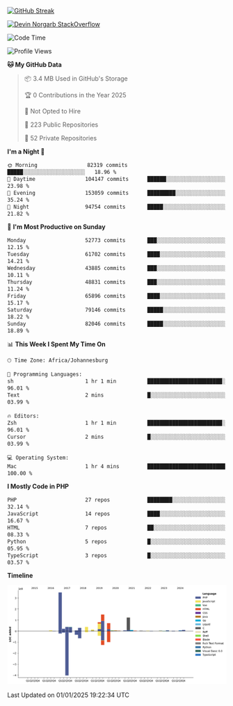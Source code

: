 
[![GitHub Streak](http://github-readme-streak-stats.herokuapp.com?user=DevinNorgarb&date_format=M%20j%5B%2C%20Y%5D)]()


[![Devin Norgarb StackOverflow](https://github-readme-stackoverflow.vercel.app/?userID=4993755)](https://stackoverflow.com/users/4993755/devin-norgarb)

<!--START_SECTION:waka-->
![Code Time](http://img.shields.io/badge/Code%20Time-9%2C268%20hrs%2013%20mins-blue)

![Profile Views](http://img.shields.io/badge/Profile%20Views-12-blue)

**🐱 My GitHub Data** 

> 📦 3.4 MB Used in GitHub's Storage 
 > 
> 🏆 0 Contributions in the Year 2025
 > 
> 🚫 Not Opted to Hire
 > 
> 📜 223 Public Repositories 
 > 
> 🔑 52 Private Repositories 
 > 
**I'm a Night 🦉** 

```text
🌞 Morning                82319 commits       █████░░░░░░░░░░░░░░░░░░░░   18.96 % 
🌆 Daytime                104147 commits      ██████░░░░░░░░░░░░░░░░░░░   23.98 % 
🌃 Evening                153059 commits      █████████░░░░░░░░░░░░░░░░   35.24 % 
🌙 Night                  94754 commits       █████░░░░░░░░░░░░░░░░░░░░   21.82 % 
```
📅 **I'm Most Productive on Sunday** 

```text
Monday                   52773 commits       ███░░░░░░░░░░░░░░░░░░░░░░   12.15 % 
Tuesday                  61702 commits       ████░░░░░░░░░░░░░░░░░░░░░   14.21 % 
Wednesday                43885 commits       ███░░░░░░░░░░░░░░░░░░░░░░   10.11 % 
Thursday                 48831 commits       ███░░░░░░░░░░░░░░░░░░░░░░   11.24 % 
Friday                   65896 commits       ████░░░░░░░░░░░░░░░░░░░░░   15.17 % 
Saturday                 79146 commits       █████░░░░░░░░░░░░░░░░░░░░   18.22 % 
Sunday                   82046 commits       █████░░░░░░░░░░░░░░░░░░░░   18.89 % 
```


📊 **This Week I Spent My Time On** 

```text
🕑︎ Time Zone: Africa/Johannesburg

💬 Programming Languages: 
sh                       1 hr 1 min          ████████████████████████░   96.01 % 
Text                     2 mins              █░░░░░░░░░░░░░░░░░░░░░░░░   03.99 % 

🔥 Editors: 
Zsh                      1 hr 1 min          ████████████████████████░   96.01 % 
Cursor                   2 mins              █░░░░░░░░░░░░░░░░░░░░░░░░   03.99 % 

💻 Operating System: 
Mac                      1 hr 4 mins         █████████████████████████   100.00 % 
```

**I Mostly Code in PHP** 

```text
PHP                      27 repos            ████████░░░░░░░░░░░░░░░░░   32.14 % 
JavaScript               14 repos            ████░░░░░░░░░░░░░░░░░░░░░   16.67 % 
HTML                     7 repos             ██░░░░░░░░░░░░░░░░░░░░░░░   08.33 % 
Python                   5 repos             █░░░░░░░░░░░░░░░░░░░░░░░░   05.95 % 
TypeScript               3 repos             █░░░░░░░░░░░░░░░░░░░░░░░░   03.57 % 
```



**Timeline**

![Lines of Code chart](https://raw.githubusercontent.com/DevinNorgarb/DevinNorgarb/main/assets/bar_graph.png)


 Last Updated on 01/01/2025 19:22:34 UTC
<!--END_SECTION:waka-->

